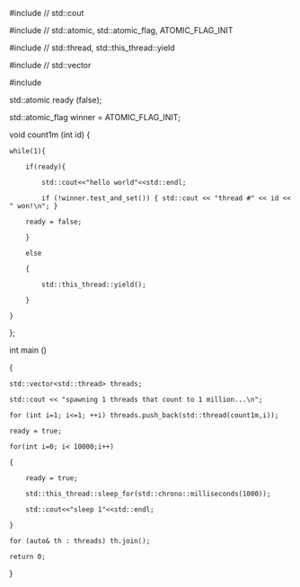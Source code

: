 #include <iostream>       // std::cout

  #include <atomic>         // std::atomic, std::atomic_flag,   ATOMIC_FLAG_INIT

  #include <thread>         // std::thread, std::this_thread::yield

  #include <vector>         // std::vector

  #include<chrono>



  std::atomic<bool> ready (false);

  std::atomic_flag winner = ATOMIC_FLAG_INIT;



  void count1m (int id) {

    while(1){

        if(ready){

            std::cout<<"hello world"<<std::endl;

            if (!winner.test_and_set()) { std::cout << "thread #" << id << " won!\n"; }

        ready = false;

        }

        else

        {

            std::this_thread::yield();

        }

    }

  };



  int main ()

  {

    std::vector<std::thread> threads;

    std::cout << "spawning 1 threads that count to 1 million...\n";

    for (int i=1; i<=1; ++i) threads.push_back(std::thread(count1m,i));

    ready = true;

    for(int i=0; i< 10000;i++)

    {

        ready = true;

        std::this_thread::sleep_for(std::chrono::milliseconds(1000));

        std::cout<<"sleep 1"<<std::endl;

    }

    for (auto& th : threads) th.join();

    return 0;

  }

